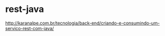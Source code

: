 # rest-java

http://karanalpe.com.br/tecnologia/back-end/criando-e-consumindo-um-servico-rest-com-java/
